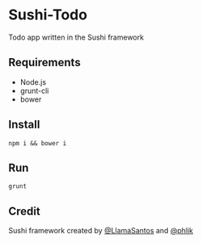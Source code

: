 Sushi-Todo
==============

Todo app written in the Sushi framework

## Requirements

* Node.js
* grunt-cli
* bower

## Install

`npm i && bower i`

## Run

`grunt`

## Credit

Sushi framework created by [@LlamaSantos](https://github.com/LlamaSantos) and [@phlik](https://github.com/phlik)
